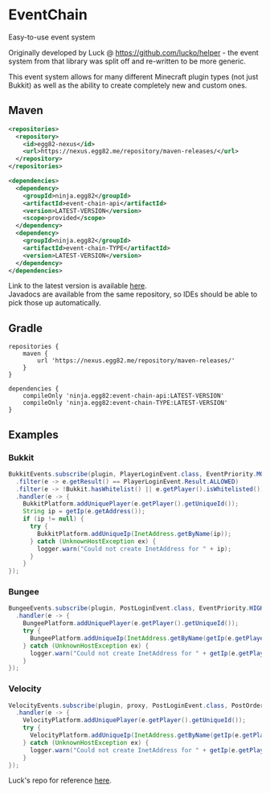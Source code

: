 # EventChain
Easy-to-use event system

Originally developed by Luck @ https://github.com/lucko/helper - the event system from that library was split off and re-written to be more generic.

This event system allows for many different Minecraft plugin types (not just Bukkit) as well as the ability to create completely new and custom ones.

## Maven

```XML
<repositories>
  <repository>
    <id>egg82-nexus</id>
    <url>https://nexus.egg82.me/repository/maven-releases/</url>
  </repository>
</repositories>

<dependencies>
  <dependency>
    <groupId>ninja.egg82</groupId>
    <artifactId>event-chain-api</artifactId>
    <version>LATEST-VERSION</version>
    <scope>provided</scope>
  </dependency>
  <dependency>
    <groupId>ninja.egg82</groupId>
    <artifactId>event-chain-TYPE</artifactId>
    <version>LATEST-VERSION</version>
  </dependency>
</dependencies>
```

Link to the latest version is available [here](https://nexus.egg82.me/service/rest/repository/browse/maven-releases/ninja/egg82/event-chain-api/).<br/>
Javadocs are available from the same repository, so IDEs should be able to pick those up automatically.

## Gradle
```Gradle
repositories {
    maven {
        url 'https://nexus.egg82.me/repository/maven-releases/'
    }
}

dependencies {
    compileOnly 'ninja.egg82:event-chain-api:LATEST-VERSION'
    compileOnly 'ninja.egg82:event-chain-TYPE:LATEST-VERSION'
}
```

## Examples

### Bukkit
```Java
BukkitEvents.subscribe(plugin, PlayerLoginEvent.class, EventPriority.MONITOR)
  .filter(e -> e.getResult() == PlayerLoginEvent.Result.ALLOWED)
  .filter(e -> !Bukkit.hasWhitelist() || e.getPlayer().isWhitelisted())
  .handler(e -> {
    BukkitPlatform.addUniquePlayer(e.getPlayer().getUniqueId());
    String ip = getIp(e.getAddress());
    if (ip != null) {
      try {
        BukkitPlatform.addUniqueIp(InetAddress.getByName(ip));
      } catch (UnknownHostException ex) {
        logger.warn("Could not create InetAddress for " + ip);
      }
    }
});
```

### Bungee
```Java
BungeeEvents.subscribe(plugin, PostLoginEvent.class, EventPriority.HIGHEST)
  .handler(e -> {
    BungeePlatform.addUniquePlayer(e.getPlayer().getUniqueId());
    try {
      BungeePlatform.addUniqueIp(InetAddress.getByName(getIp(e.getPlayer().getAddress())));
    } catch (UnknownHostException ex) {
      logger.warn("Could not create InetAddress for " + getIp(e.getPlayer().getAddress()));
    }
});
```

### Velocity
```Java
VelocityEvents.subscribe(plugin, proxy, PostLoginEvent.class, PostOrder.LAST)
  .handler(e -> {
    VelocityPlatform.addUniquePlayer(e.getPlayer().getUniqueId());
    try {
      VelocityPlatform.addUniqueIp(InetAddress.getByName(getIp(e.getPlayer().getRemoteAddress())));
    } catch (UnknownHostException ex) {
      logger.warn("Could not create InetAddress for " + getIp(e.getPlayer().getRemoteAddress()));
    }
});
```

Luck's repo for reference [here](https://github.com/lucko/helper/wiki/helper:-Events).